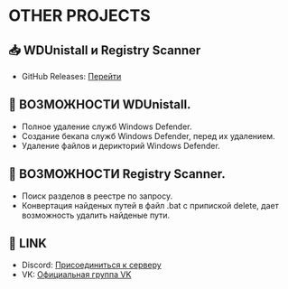 # OTHER PROJECTS

## 📥 WDUnistall и Registry Scanner

- GitHub Releases: [Перейти](https://github.com/changelog-download/Other-projects/releases/tag/latest)

## 🚀 ВОЗМОЖНОСТИ WDUnistall.

- Полное удаление служб Windows Defender.
- Создание бекапа служб Windows Defender, перед их удалением.
- Удаление файлов и дерикторий Windows Defender.

## 🚀 ВОЗМОЖНОСТИ Registry Scanner.

- Поиск разделов в реестре по запросу.
- Конвертация найденых путей в файл .bat с припиской delete, дает возможность удалить найденые пути.

## 📧 LINK

- Discord: [Присоединиться к серверу](https://discord.gg/uMjN6xrDjM)
- VK: [Официальная группа VK](https://vk.com/recleaner_official)
